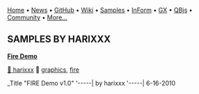 [Home](https://qb64.com) • [News](../news.md) • [GitHub](https://github.com/QB64Official/qb64) • [Wiki](https://github.com/QB64Official/qb64/wiki) • [Samples](../samples.md) • [InForm](../inform.md) • [GX](../gx.md) • [QBjs](../qbjs.md) • [Community](../community.md) • [More...](../more.md)

## SAMPLES BY HARIXXX

**[Fire Demo](fire-demo/index.md)**

[🐝 harixxx](harixxx.md) 🔗 [graphics](graphics.md), [fire](fire.md)

_Title "FIRE Demo v1.0" '-----| by harixxx '-----| 6-16-2010
